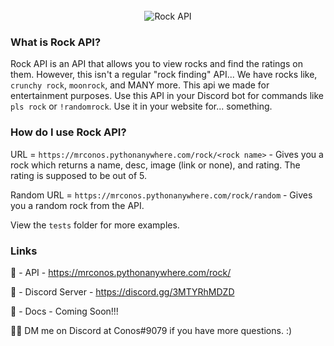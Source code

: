 <br/>

<div align="center">
    <img src="https://raw.githubusercontent.com/Rock-API/blob/master/Rock-API/img/rock-api.png?sanitize=true" alt="Rock API">

<br/>

</div> 

### What is Rock API?
Rock API is an API that allows you to view rocks and find the ratings on them. However, this isn't a regular "rock finding" API... We have rocks like, `crunchy rock`, `moonrock`, and MANY more. This api we made for entertainment purposes. Use this API in your Discord bot for commands like `pls rock` or `!randomrock`. Use it in your website for... something. 


### How do I use Rock API?

URL = `https://mrconos.pythonanywhere.com/rock/<rock name>` - Gives you a rock which returns a name, desc, image (link or none), and rating. The rating is supposed to be out of 5.

Random URL = `https://mrconos.pythonanywhere.com/rock/random` - Gives you a random rock from the API.

View the `tests` folder for more examples.

### Links
🔗 - API - https://mrconos.pythonanywhere.com/rock/

🔗 - Discord Server - https://discord.gg/3MTYRhMDZD

🔗 - Docs - Coming Soon!!!

💁‍♂️ DM me on Discord at Conos#9079 if you have more questions. :)



